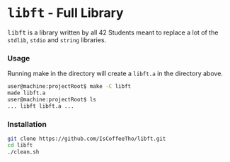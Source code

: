 # <span style="font-family : monospace;">libft</span> - Full Library

<span style="font-family : monospace;">libft</span> is a library written by all 42 Students meant to replace a lot of the `stdlib`, `stdio` and `string` libraries.

### Usage

Running make in the directory will create a `libft.a` in the directory above.

```sh
user@machine:projectRoot$ make -C libft
made libft.a
user@machine:projectRoot$ ls
... libft libft.a ...
```

### Installation

```sh
git clone https://github.com/IsCoffeeTho/libft.git
cd libft
./clean.sh
```